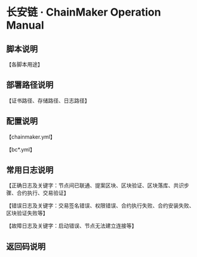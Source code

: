 # 长安链 · ChainMaker Operation Manual



## 脚本说明

【各脚本用途】



## 部署路径说明

【证书路径、存储路径、日志路径】



## 配置说明

【chainmaker.yml】

【bc*.yml】



## 常用日志说明

【正确日志及关键字：节点间已联通、提案区块、区块验证、区块落库、共识步骤、合约执行、交易验证】

【错误日志及关键字：交易签名错误、权限错误、合约执行失败、合约安装失败、区块验证失败等】

【故障日志及关键字：启动错误、节点无法建立连接等】





## 返回码说明









